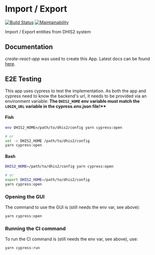 # Import / Export

[![Build Status](https://travis-ci.org/dhis2/import-export-app.svg?branch=master)](https://travis-ci.org/dhis2/import-export-app)
[![Maintainability](https://api.codeclimate.com/v1/badges/7be71dadfa65e6a4ac4f/maintainability)](https://codeclimate.com/github/dhis2/import-export-app/maintainability)

Import / Export entities from DHIS2 system

## Documentation

_create-react-app_ was used to create this App. Latest docs can be found [here](https://github.com/facebookincubator/create-react-app/blob/master/packages/react-scripts/template/README.md).

## E2E Testing

This app uses cypress to test the implementation.
As both the app and cypress need to know the backend's url,
it needs to be provided via an environment variable:
<b>The `DHIS2_HOME` env variable must match the `LOGIN_URL` variable in the
cypress.env.json file!**</b>

#### Fish
```bash
env DHIS2_HOME=/path/to/dhis2/config yarn cypress:open

# or
set -x DHIS2_HOME /path/to/dhis2/config
yarn cypress:open
```

#### Bash
```bash
DHIS2_HOME=/path/to/dhis2/config yarn cypress:open

# or
export DHIS2_HOME=/path/to/dhis2/config
yarn cypress:open
```

### Opening the GUI

The command to use the GUI is (still needs the env var, see above):

```bash
yarn cypress:open
```

### Running the CI command

To run the CI command is (still needs the env var, see above), use:

```bash
yarn cypress:run
```
